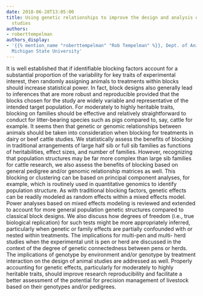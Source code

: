 ```yaml
---
date: 2018-06-28T13:05:00
title: Using genetic relationships to improve the design and analysis of animal science
  studies
authors:
- roberttempelman
authors_display:
- '{{% mention_name "roberttempelman" "Rob Tempelman" %}}, Dept. of Animal Science,
  Michigan State University'
---
```

It is well established that if identifiable blocking factors account for a substantial proportion of the variability for key traits of experimental interest, then randomly assigning animals to treatments within blocks should increase statistical power. In fact, block designs also generally lead to inferences that are more robust and reproducible provided that the blocks chosen for the study are widely variable and representative of the intended target population. For moderately to highly heritable traits, blocking on families should be effective and relatively straightforward to conduct for litter-bearing species such as pigs compared to, say, cattle for example. It seems then that genetic or genomic relationships between animals should be taken into consideration when blocking for treatments in dairy or beef cattle studies. We statistically assess the benefits of blocking in traditional arrangements of large half sib or full sib families as functions of heritabilities, effect sizes, and number of families. However, recognizing that population structures may be far more complex than large sib families for cattle research, we also assess the benefits of blocking based on general pedigree and/or genomic relationship matrices as well. This blocking or clustering can be based on principal component analyses, for example, which is routinely used in quantitative genomics to identify population structure. As with traditional blocking factors, genetic effects can be readily modeled as random effects within a mixed effects model. Power analyses based on mixed effects modeling is reviewed and extended to account for more general population genetic structures compared to classical block designs. We also discuss how degrees of freedom (i.e., true biological replication) for such tests might be more appropriately inferred, particularly when genetic or family effects are partially confounded with or nested within treatments. The implications for multi-pen and multi- herd studies when the experimental unit is pen or herd are discussed in the context of the degree of genetic connectedness between pens or herds. The implications of genotype by environment and/or genotype by treatment interaction on the design of animal studies are addressed as well. Properly accounting for genetic effects, particularly for moderately to highly heritable traits, should improve research reproducibility and facilitate a better assessment of the potential for precision management of livestock based on their genotypes and/or pedigrees.
